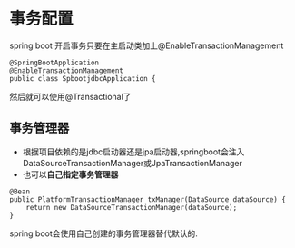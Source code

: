 # 事务配置
spring boot 开启事务只要在主启动类加上@EnableTransactionManagement
```
@SpringBootApplication
@EnableTransactionManagement
public class SpbootjdbcApplication {
```
然后就可以使用@Transactional了
## 事务管理器
* 根据项目依赖的是jdbc启动器还是jpa启动器,springboot会注入DataSourceTransactionManager或JpaTransactionManager
* 也可以**自己指定事务管理器**
```
@Bean
public PlatformTransactionManager txManager(DataSource dataSource) {
    return new DataSourceTransactionManager(dataSource);
}
```
spring boot会使用自己创建的事务管理器替代默认的.
